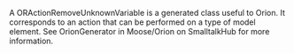 A ORActionRemoveUnknownVariable is a generated class useful to Orion. It corresponds to an action that can be performed on a type of model element. See OrionGenerator in Moose/Orion on SmalltalkHub for more information.